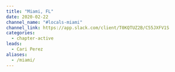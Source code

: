 ```yaml
---
title: "Miami, FL"
date: 2020-02-22
channel_name: "#locals-miami"
channel_link: https://app.slack.com/client/T0KQTUZ2B/C55JXFV1S
categories:
  - chapter-active
leads:
  - Cari Perez
aliases:
  - /miami/
---
```


